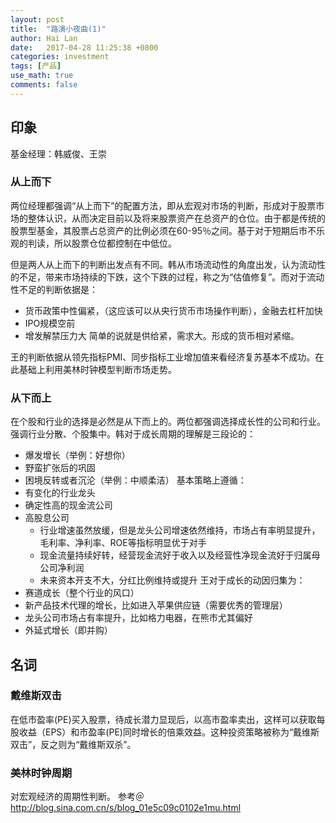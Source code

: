 ```yaml
---
layout: post
title:  "路演小夜曲(1)"
author: Hai Lan
date:   2017-04-28 11:25:38 +0800
categories: investment
tags: [产品]
use_math: true
comments: false
---
```


## 印象
基金经理：韩威俊、王崇
### 从上而下
两位经理都强调“从上而下”的配置方法，即从宏观对市场的判断，形成对于股票市场的整体认识，从而决定目前以及将来股票资产在总资产的仓位。由于都是传统的股票型基金，其股票占总资产的比例必须在60-95％之间。基于对于短期后市不乐观的判读，所以股票仓位都控制在中低位。

但是两人从上而下的判断出发点有不同。韩从市场流动性的角度出发，认为流动性的不足，带来市场持续的下跌，这个下跌的过程，称之为“估值修复”。而对于流动性不足的判断依据是：
* 货币政策中性偏紧，（这应该可以从央行货币市场操作判断），金融去杠杆加快
* IPO规模空前
* 增发解禁压力大
简单的说就是供给紧，需求大。形成的货币相对紧缩。

王的判断依据从领先指标PMI、同步指标工业增加值来看经济复苏基本不成功。在此基础上利用美林时钟模型判断市场走势。

### 从下而上
在个股和行业的选择是必然是从下而上的。两位都强调选择成长性的公司和行业。强调行业分散、个股集中。韩对于成长周期的理解是三段论的：
* 爆发增长（举例：好想你）
* 野蛮扩张后的巩固
* 困境反转或者沉沦（举例：中顺柔洁）
基本策略上遵循：
* 有变化的行业龙头
* 确定性高的现金流公司
* 高股息公司
  + 行业增速虽然放缓，但是龙头公司增速依然维持，市场占有率明显提升，毛利率、净利率、ROE等指标明显优于对手
  + 现金流量持续好转，经营现金流好于收入以及经营性净现金流好于归属母公司净利润
  + 未来资本开支不大，分红比例维持或提升
王对于成长的动因归集为：
* 赛道成长（整个行业的风口）
* 新产品技术代理的增长，比如进入苹果供应链（需要优秀的管理层）
* 龙头公司市场占有率提升，比如格力电器，在熊市尤其偏好
* 外延式增长（即并购）

## 名词
### 戴维斯双击
在低市盈率(PE)买入股票，待成长潜力显现后，以高市盈率卖出，这样可以获取每股收益（EPS）和市盈率(PE)同时增长的倍乘效益。这种投资策略被称为“戴维斯双击”，反之则为“戴维斯双杀”。

### 美林时钟周期
对宏观经济的周期性判断。
参考＠http://blog.sina.com.cn/s/blog_01e5c09c0102e1mu.html
